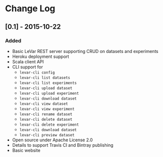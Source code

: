 # Change Log

## [0.1] - 2015-10-22

### Added
- Basic LeVar REST server supporting CRUD on datasets and experiments
- Heroku deployment support
- Scala client API
- CLI support for
  * `levar-cli config`
  * `levar-cli list datasets`
  * `levar-cli list experiments`
  * `levar-cli upload dataset`
  * `levar-cli upload experiment`
  * `levar-cli download dataset`
  * `levar-cli view dataset`
  * `levar-cli view experiment`
  * `levar-cli rename dataset`
  * `levar-cli delete dataset`
  * `levar-cli delete experiment`
  * `levar-cli download dataset`
  * `levar-cli preview dataset`
- Open source under Apache License 2.0
- Details to support Travis CI and Bintray publishing
- Basic website
